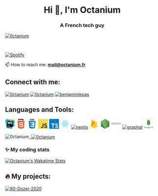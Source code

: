 <h1 align="center">Hi 👋, I'm Octanium</h1>
<h3 align="center">A French tech guy</h3>

<p align="left"> <a href="https://twitter.com/0ctanium" target="_blank"><img src="https://img.shields.io/twitter/follow/0ctanium?logo=twitter&style=for-the-badge" alt="0ctanium" /></a> </p>
<br>

<a href="#"><img src="https://novatorem.octanium.vercel.app/api/spotify" alt="Spotify"/></a>

📫  How to reach me: **mail@octanium.fr**

<h2 align="left">Connect with me:</h3>
<p align="left">
<a href="https://twitter.com/0ctanium" target="_blank"><img align="center" src="https://upload.wikimedia.org/wikipedia/sco/9/9f/Twitter_bird_logo_2012.svg" alt="0ctanium" height="32" width="40" /></a>
<a href="https://instagram.com/0ctanium" target="_blank"><img align="center" src="https://upload.wikimedia.org/wikipedia/commons/e/e7/Instagram_logo_2016.svg" alt="0ctanium" height="32" width="32" /></a>
<a href="https://linkedin.com/in/benjaminlepas" target="_blank"><img align="center" src="https://upload.wikimedia.org/wikipedia/commons/8/81/LinkedIn_icon.svg" alt="benjaminlepas" height="32" width="40" /></a>
</p>

<h2 align="left">Languages and Tools:</h3>
<p align="left"> 
<a href="#"><img width="32" height="32" src="webstorm.png" alt="webstorm"/></a>
<a href="#"><img width="32" height="32" src="https://raw.githubusercontent.com/github/explore/80688e429a7d4ef2fca1e82350fe8e3517d3494d/topics/html/html.png" alt="html5"/></a>
<a href="#"><img width="32" height="32" src="https://raw.githubusercontent.com/github/explore/80688e429a7d4ef2fca1e82350fe8e3517d3494d/topics/css/css.png" alt="css3"/></a>
<a href="#"><img width="32" height="32" src="https://raw.githubusercontent.com/github/explore/80688e429a7d4ef2fca1e82350fe8e3517d3494d/topics/javascript/javascript.png" alt="javascript"/></a>
<a href="#"><img width="32" height="32" src="https://raw.githubusercontent.com/github/explore/80688e429a7d4ef2fca1e82350fe8e3517d3494d/topics/typescript/typescript.png" alt="typescript"/></a>
<a href="#"><img width="32" height="32" src="https://raw.githubusercontent.com/github/explore/80688e429a7d4ef2fca1e82350fe8e3517d3494d/topics/react/react.png" alt="react"/></a>
<a href="#"><img width="32" height="32" src="https://camo.githubusercontent.com/e1e113df83e7731fdb90f6f0ab2eeb155fd1b48c27d99814dcf1c23c0acdc6a2/68747470733a2f2f6173736574732e76657263656c2e636f6d2f696d6167652f75706c6f61642f76313636323133303535392f6e6578746a732f49636f6e5f6461726b5f6261636b67726f756e642e706e67" alt="nextjs"/></a>
<a href="#"><img width="32" height="32" src="https://raw.githubusercontent.com/github/explore/80688e429a7d4ef2fca1e82350fe8e3517d3494d/topics/firebase/firebase.png" alt="firebase"/></a>
<a href="#"><img width="32" height="32" src="https://raw.githubusercontent.com/github/explore/80688e429a7d4ef2fca1e82350fe8e3517d3494d/topics/nodejs/nodejs.png" alt="nodejs"/></a>
<a href="#"><img width="32" height="32" src="https://github.com/devicons/devicon/blob/master/icons/express/express-original-wordmark.svg" alt="express"/></a>
<a href="#"><img width="32" height="32" src="https://www.vectorlogo.zone/logos/graphql/graphql-icon.svg" alt="graphql"/></a>
<a href="#"><img width="32" height="32" src="https://github.com/devicons/devicon/blob/master/icons/mongodb/mongodb-original-wordmark.svg" alt="mongodb"/></a>
</p>


<a href="#">
  <picture>
      <source media="(prefers-color-scheme: dark)" srcset="https://github-readme-stats.vercel.app/api/top-langs?username=0ctanium&show_icons=true&locale=en&layout=compact&theme=dark">
      <img align="left" src="https://github-readme-stats.vercel.app/api/top-langs?username=0ctanium&show_icons=true&locale=en&layout=compact&theme=default" alt="0ctanium">
    </picture>
</a>

<a href="#">&nbsp;
  <picture>
      <source media="(prefers-color-scheme: dark)" srcset="https://github-readme-stats.vercel.app/api?username=0ctanium&show_icons=true&locale=en&theme=dark">
      <img align="center" src="https://github-readme-stats.vercel.app/api?username=0ctanium&show_icons=true&locale=en&theme=default" alt="0ctanium">
    </picture>
</a>

<h3 align="left">✨ My coding stats</h3>
<p align="left">
<a href="https://wakatime.com/@Octanium" target="_blank">
  <picture>
      <source media="(prefers-color-scheme: dark)" srcset="https://github-readme-stats.vercel.app/api/wakatime?username=Octanium&layout=compact&theme=dark">
      <img  align="center" alt="Octanium's Wakatime Stats" src="https://github-readme-stats.vercel.app/api/wakatime?username=Octanium&layout=compact&theme=default">
    </picture>
  </a> 


<h2 align="left">🔥 My projects:</h1>
<a href="https://github.com/Hackathon-60-Dozer/Hackathon-2020">
  
  <picture>
      <source media="(prefers-color-scheme: dark)" srcset="https://github-readme-stats.vercel.app/api/pin/?username=Hackathon-60-Dozer&repo=Hackathon-2020&theme=dark">
      <img align="center" alt="60-Dozer-2020" src="https://github-readme-stats.vercel.app/api/pin/?username=Hackathon-60-Dozer&repo=Hackathon-2020&theme=default">
    </picture>
</a>










